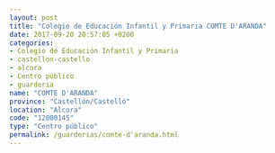 ```yaml
---
layout: post
title: "Colegio de Educación Infantil y Primaria COMTE D'ARANDA"
date: 2017-09-20 20:57:05 +0200
categories:
- Colegio de Educación Infantil y Primaria
- castellon-castello
- alcora
- Centro público
- guarderia
name: "COMTE D'ARANDA"
province: "Castellón/Castelló"
location: "Alcora"
code: "12000145"
type: "Centro público"
permalink: /guarderias/comte-d'aranda.html
---
```

